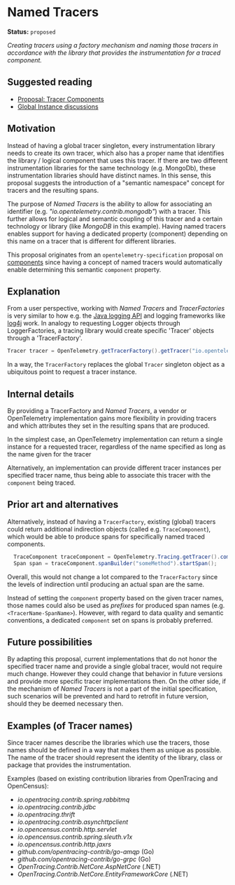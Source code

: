 # Named Tracers

**Status:** `proposed`

_Creating tracers using a factory mechanism and naming those tracers in accordance with the library that provides the instrumentation for a traced component._

## Suggested reading

* [Proposal: Tracer Components](https://github.com/open-telemetry/opentelemetry-specification/issues/10)
* [Global Instance discussions](https://github.com/open-telemetry/opentelemetry-specification/labels/global%20instance)

## Motivation

Instead of having a global tracer singleton, every instrumentation library needs to create its own tracer, which also has a proper name that identifies the library / logical component that uses this tracer. If there are two different instrumentation libraries for the same technology (e.g. MongoDb), these instrumentation libraries should have distinct names. In this sense, this proposal suggests the introduction of a "semantic namespace" concept for tracers and the resulting spans.

The purpose of _Named Tracers_ is the ability to allow for associating an identifier (e.g. _"io.opentelemetry.contrib.mongodb"_) with a tracer. This further allows for logical and semantic coupling of this tracer and a certain technology or library (like _MongoDB_ in this example). Having named tracers enables support for having a dedicated property (component) depending on this name on a tracer that is different for different libraries.

This proposal originates from an `opentelemetry-specification` proposal on [components](https://github.com/open-telemetry/opentelemetry-specification/issues/10) since having a concept of named tracers would automatically enable determining this semantic `component` property.


## Explanation

From a user perspective, working with *Named Tracers* and *TracerFactories* is very similar to how e.g. the [Java logging API](https://docs.oracle.com/javase/7/docs/api/java/util/logging/Logger.html#getLogger(java.lang.String)) and logging frameworks like [log4j](https://www.slf4j.org/apidocs/org/slf4j/LoggerFactory.html) work. In analogy to requesting Logger objects through LoggerFactories, a tracing library would create specific 'Tracer' objects through a 'TracerFactory'.

```java
Tracer tracer = OpenTelemetry.getTracerFactory().getTracer("io.opentelemetry.contrib.mongodb");
```

In a way, the `TracerFactory` replaces the global `Tracer` singleton object as a ubiquitous point to request a tracer instance.


## Internal details

By providing a TracerFactory and *Named Tracers*, a vendor or OpenTelemetry implementation gains more flexibility in providing tracers and which attributes they set in the resulting spans that are produced.

In the simplest case, an OpenTelemetry implementation can return a single instance for a requested tracer, regardless of the name specified as long as the name given for the tracer 

Alternatively, an implementation can provide different tracer instances per specified tracer name, thus being able to associate this tracer with the `component` being traced.

## Prior art and alternatives

Alternatively, instead of having a `TracerFactory`, existing (global) tracers could return additional indirection objects (called e.g. `TraceComponent`), which would be able to produce spans for specifically named traced components.

```java
  TraceComponent traceComponent = OpenTelemetry.Tracing.getTracer().componentBuilder("io.opentelemetry.contrib.mongodb");
  Span span = traceComponent.spanBuilder("someMethod").startSpan();
```

Overall, this would not change a lot compared to the `TracerFactory` since the levels of indirection until producing an actual span are the same.

Instead of setting the `component` property based on the given tracer names, those names could also be used as *prefixes* for produced span names (e.g. `<TracerName-SpanName>`). However, with regard to data quality and semantic conventions, a dedicated `component` set on spans is probably preferred.

## Future possibilities

By adapting this proposal, current implementations that do not honor the specified tracer name and provide a single global tracer, would not require much change. However they could change that behavior in future versions and provide more specific tracer implementations then. On the other side, if the mechanism of *Named Tracers* is not a part of the initial specification, such scenarios will be prevented and hard to retrofit in future version, should they be deemed necessary then. 

## Examples (of Tracer names)

Since tracer names describe the libraries which use the tracers, those names should be defined in a way that makes them as unique as possible. The name of the tracer should represent the identity of the library, class or package that provides the instrumentation. 

Examples (based on existing contribution libraries from OpenTracing and OpenCensus):

* _io.opentracing.contrib.spring.rabbitmq_
* _io.opentracing.contrib.jdbc_
* _io.opentracing.thrift_
* _io.opentracing.contrib.asynchttpclient_
* _io.opencensus.contrib.http.servlet_
* _io.opencensus.contrib.spring.sleuth.v1x_
* _io.opencensus.contrib.http.jaxrs_
* _github.com/opentracing-contrib/go-amqp_ (Go)
* _github.com/opentracing-contrib/go-grpc_ (Go)
* _OpenTracing.Contrib.NetCore.AspNetCore_ (.NET)
* _OpenTracing.Contrib.NetCore.EntityFrameworkCore_ (.NET)


